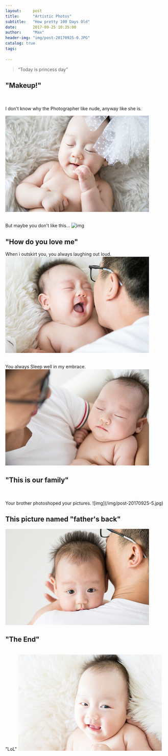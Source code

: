 ```yaml
---
layout:     post
title:      "Artistic Photos"
subtitle:   "How pretty 100 Days Old"
date:       2017-09-25 10:35:00
author:     "Max"
header-img: "img/post-20170925-0.JPG"
catalog: true
tags:

---
```


> “Today is princess day”


## "Makeup!"  

<br>
<br>I don't know why the Photographer like nude, anyway like she is.

![img](/img/post-20170925-1.jpg)

<br>But maybe you don't like this...
![img](/img/post-20170925-2.jpg)


## "How do you love me" 

When i outskirt you, you always laughing out loud.
![img](/img/post-20170925-3.jpg)

<br>You always Sleep well in my embrace.
![img](/img/post-20170925-4.jpg)

## "This is our family" 
<br>
<br>Your brother photoshoped your pictures. 
![img](/img/post-20170925-5.jpg)


## This picture named "father's back"

![img](/img/post-20170925-6.jpg)


## "The End" 
<br>"LoL" 
![img](/img/post-20170925-7.jpg)


